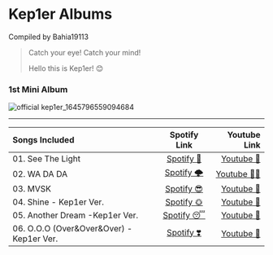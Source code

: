 # Kep1er Albums
Compiled by Bahia19113

> Catch your eye! Catch your mind! 
> 
> Hello this is Kep1er! 😊

### 1st Mini Album 
![official kep1er_1645796559094684](https://user-images.githubusercontent.com/99947786/155729693-af0c8a8f-bb57-4514-90ca-38f235e51b6c.jpg)

***

| Songs Included    | Spotify Link | Youtube Link     |
| :---        |    :----:   |          ---: |
| 01. See The Light      |[Spotify 🥰](https://open.spotify.com/track/01NMzP2OnXFBktijTbnVOb?si=d4cc7cb82e2f43c8) |  [Youtube 👀](https://youtu.be/czwscumbHQc)   |
| 02. WA DA DA   | [Spotify 🌩️](https://open.spotify.com/track/4gdiCHNbwugojBqr5Jt3pq?si=8000f75c12674212) | [Youtube 🏃‍♀️](https://youtu.be/n0j5NPptyM0) |
| 03. MVSK    |[Spotify 😎](https://open.spotify.com/track/0dTEMO9G2uu9Vbu3f8Swto?si=733dbb2e11ca4e5a)| [Youtube 🦋](https://youtu.be/Bea612WP2vw) |
| 04. Shine - Kep1er Ver.  | [Spotify 🌞](https://open.spotify.com/track/4CNMc33n2iv6iedE7SHbS8?si=f7ba1a55848b4c09)  |[Youtube 🌻](https://youtu.be/pcETCrR6TDU)  |
| 05. Another Dream -Kep1er Ver.  | [Spotify 😴](https://open.spotify.com/track/7vKGLDYQkCPz6IIlEFwfP1?si=61717e2354cc4415) |  [Youtube 👭](https://youtu.be/DslYxttTWGg) |
| 06. O.O.O (Over&Over&Over) - Kep1er Ver. | [Spotify ❣️](https://open.spotify.com/track/7evscakvct5wDmr1ap0CYl?si=4442e253c03c462b)   | [Youtube 💜](https://youtu.be/lkWBFicE8EI) |
